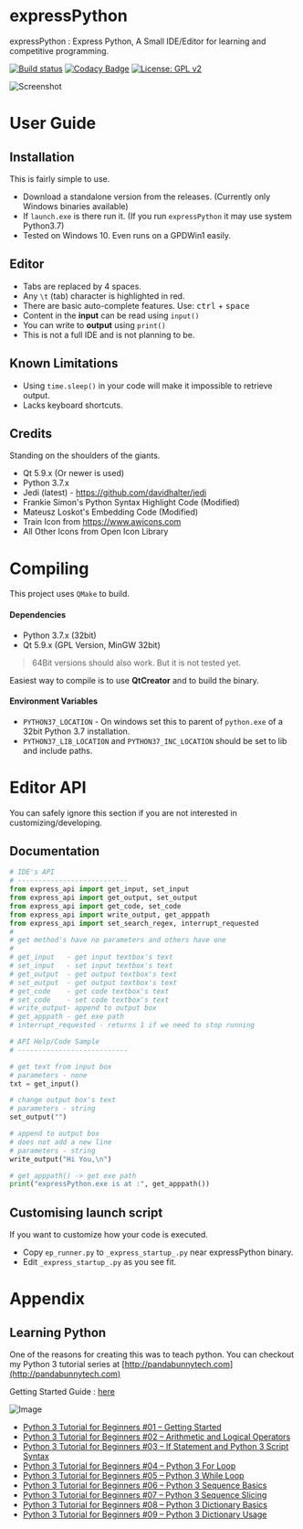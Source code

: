 expressPython
=============

expressPython : Express Python, A Small IDE/Editor for learning and competitive programming.

[![Build status](https://ci.appveyor.com/api/projects/status/7nv8kw9x82vu9tbh/branch/master?svg=true)](https://ci.appveyor.com/project/JaDogg/expresspython/branch/master)
[![Codacy Badge](https://api.codacy.com/project/badge/Grade/982cd45fd0c341c49fdb1dd6f2ab47c8)](https://app.codacy.com/app/JaDogg/expressPython?utm_source=github.com&utm_medium=referral&utm_content=JaDogg/expressPython&utm_campaign=Badge_Grade_Dashboard)
[![License: GPL v2](https://img.shields.io/badge/License-GPL%20v2-blue.svg)](https://www.gnu.org/licenses/old-licenses/gpl-2.0.en.html)


![Screenshot](https://i1.wp.com/pandabunnytech.com/wp-content/uploads/2017/09/dict_count_chars.gif) 

# User Guide

## Installation
This is fairly simple to use. 
* Download a standalone version from the releases. (Currently only Windows binaries available)
* If `launch.exe` is there run it. (If you run `expressPython` it may use system Python3.7)
* Tested on Windows 10. Even runs on a GPDWin1 easily.

## Editor
* Tabs are replaced by 4 spaces.
* Any `\t` (tab) character is highlighted in red.
* There are basic auto-complete features. Use: <kbd>ctrl</kbd> + <kbd>space</kbd>
* Content in the **input** can be read using `input()`
* You can write to **output** using `print()`
* This is not a full IDE and is not planning to be.

## Known Limitations
* Using `time.sleep()` in your code will make it impossible to retrieve output.
* Lacks keyboard shortcuts.

## Credits
Standing on the shoulders of the giants.

* Qt 5.9.x (Or newer is used)
* Python 3.7.x
* Jedi (latest) - https://github.com/davidhalter/jedi
* Frankie Simon's Python Syntax Highlight Code (Modified)
* Mateusz Loskot's Embedding Code (Modified)
* Train Icon from https://www.awicons.com
* All Other Icons from Open Icon Library

# Compiling
This project uses `QMake` to build.

#### Dependencies
* Python 3.7.x (32bit)
* Qt 5.9.x (GPL Version, MinGW 32bit)
>64Bit versions should also work. But it is not tested yet.

Easiest way to compile is to use **QtCreator** and to build the binary.

#### Environment Variables
* `PYTHON37_LOCATION` - On windows set this to parent of `python.exe` of a 32bit Python 3.7 installation.
* `PYTHON37_LIB_LOCATION` and `PYTHON37_INC_LOCATION` should be set to lib and include paths.


# Editor API
You can safely ignore this section if you are not interested in customizing/developing.

## Documentation
```python
# IDE's API
# ---------------------------
from express_api import get_input, set_input
from express_api import get_output, set_output
from express_api import get_code, set_code
from express_api import write_output, get_apppath
from express_api import set_search_regex, interrupt_requested
#
# get method's have no parameters and others have one
#
# get_input   - get input textbox's text
# set_input   - set input textbox's text
# get_output  - get output textbox's text
# set_output  - get output textbox's text
# get_code    - get code textbox's text
# set_code    - set code textbox's text
# write_output- append to output box
# get_apppath - get exe path
# interrupt_requested - returns 1 if we need to stop running

# API Help/Code Sample
# ---------------------------

# get text from input box
# parameters - none
txt = get_input()

# change output box's text
# parameters - string
set_output("")

# append to output box
# does not add a new line
# parameters - string
write_output("Hi You,\n")

# get_apppath() -> get exe path
print("expressPython.exe is at :", get_apppath())
```

## Customising launch script
If you want to customize how your code is executed.
* Copy `ep_runner.py` to `_express_startup_.py` near expressPython binary.
* Edit `_express_startup_.py` as you see fit.

# Appendix

## Learning Python
One of the reasons for creating this was to teach python.
You can checkout my Python 3 tutorial series at [http://pandabunnytech.com](http://pandabunnytech.com)

Getting Started Guide : [here](http://pandabunnytech.com/python-3-tutorial-beginners-guide/)

![Image](https://i1.wp.com/pandabunnytech.com/wp-content/uploads/2017/10/PythonTute_09.png)

* [Python 3 Tutorial for Beginners #01 – Getting Started](http://pandabunnytech.com/python-3-tutorial-beginners-guide/)
* [Python 3 Tutorial for Beginners #02 – Arithmetic and Logical Operators](http://pandabunnytech.com/python-3-tutorial-for-beginners-02/)
* [Python 3 Tutorial for Beginners #03 – If Statement and Python 3 Script Syntax](http://pandabunnytech.com/python-3-script-syntax-tutorial/)
* [Python 3 Tutorial for Beginners #04 – Python 3 For Loop](http://pandabunnytech.com/python-3-tutorial-python-3-for-loop/)
* [Python 3 Tutorial for Beginners #05 – Python 3 While Loop](http://pandabunnytech.com/python-3-tutorial-beginners-05-python-3-while-loop/)
* [Python 3 Tutorial for Beginners #06 – Python 3 Sequence Basics](http://pandabunnytech.com/python-3-tutorial-for-beginners-06-python-3-sequence-basics/)
* [Python 3 Tutorial for Beginners #07 – Python 3 Sequence Slicing](http://pandabunnytech.com/python-3-tutorial-for-beginners-07-python-3-sequence-slicing/)
* [Python 3 Tutorial for Beginners #08 – Python 3 Dictionary Basics](http://pandabunnytech.com/python-3-tutorial-for-beginners-08-python-3-dictionary-basics/)
* [Python 3 Tutorial for Beginners #09 – Python 3 Dictionary Usage](http://pandabunnytech.com/python-3-tutorial-for-beginners-09-python-3-dictionary-usage/)
